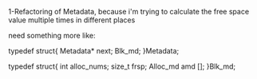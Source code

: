 1-Refactoring of Metadata, because i'm trying to calculate the free space value multiple times in different places

need something more like:

typedef struct{
    Metadata* next;
    Blk_md;
}Metadata;

typedef struct{
    int alloc_nums;
    size_t frsp;
    Alloc_md amd [];
}Blk_md;
